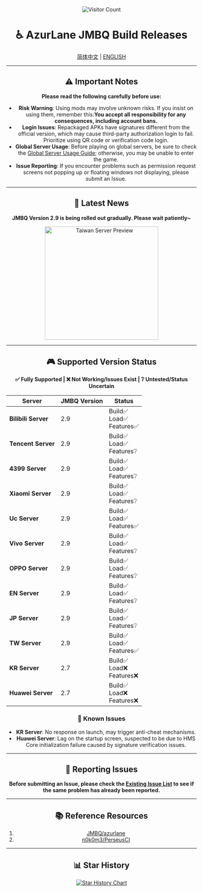 <div align="center">
    <img src="https://count.getloli.com/@azurlanejmbq?name=azurlanejmbq&theme=moebooru&padding=7&offset=0&align=top&scale=1&pixelated=1&darkmode=auto" alt="Visitor Count" />

# ♿ AzurLane JMBQ Build Releases

[简体中文](README.md) | [ENGLISH](README_en.md)

---

## ⚠️ Important Notes

**Please read the following carefully before use:**

- **Risk Warning**: Using mods may involve unknown risks. If you insist on using them, remember this:**You accept all responsibility for any consequences, including account bans.**
- **Login Issues**: Repackaged APKs have signatures different from the official version, which may cause third-party authorization login to fail. Prioritize using QR code or verification code login.
- **Global Server Usage**: Before playing on global servers, be sure to check the [Global Server Usage Guide](Global.md); otherwise, you may be unable to enter the game.
- **Issue Reporting**: If you encounter problems such as permission request screens not popping up or floating windows not displaying, please submit an Issue.

---

## 🎉 Latest News

**JMBQ Version 2.9 is being rolled out gradually. Please wait patiently~**

<img height="300" alt="Taiwan Server Preview" src="https://github.com/user-attachments/assets/f0d8171b-7c7d-4d1b-9f71-cbc8a8f5b04b" />

---

## 🎮 Supported Version Status

**✅ Fully Supported | ❌ Not Working/Issues Exist | ❔ Untested/Status Uncertain**

| Server               | JMBQ Version | Status                          |
|----------------------|--------------|---------------------------------|
| **Bilibili Server**  | 2.9          | Build✅ <br>Load✅ <br>Features✅ |
| **Tencent Server** | 2.9       | Build✅ <br>Load✅ <br>Features❔ |
| **4399 Server**      | 2.9          | Build✅ <br>Load✅ <br>Features❔ |
| **Xiaomi Server**    | 2.9          | Build✅ <br>Load✅ <br>Features❔ |
| **Uc Server**     | 2.9          | Build✅ <br>Load✅ <br>Features✅ |
| **Vivo Server**      | 2.9          | Build✅ <br>Load✅ <br>Features❔ |
| **OPPO Server**      | 2.9          | Build✅ <br>Load✅ <br>Features❔ |
| **EN Server**        | 2.9          | Build✅ <br>Load✅ <br>Features❔ |
| **JP Server**        | 2.9          | Build✅ <br>Load✅ <br>Features❔ |
| **TW Server**        | 2.9          | Build✅ <br>Load✅ <br>Features✅ |
| **KR Server**        | 2.7          | Build✅ <br>Load❌ <br>Features❌ |
| **Huawei Server**    | 2.7          | Build✅ <br>Load❌ <br>Features❌ |

### 🚧 Known Issues

- **KR Server**: No response on launch, may trigger anti-cheat mechanisms.
- **Huawei Server**: Lag on the startup screen, suspected to be due to HMS Core initialization failure caused by signature verification issues.

---

## 🐛 Reporting Issues

**Before submitting an Issue, please check the [Existing Issue List](https://github.com/JMBQ/azurlane/issues) to see if the same problem has already been reported.**

---

## 📚 Reference Resources

1. [JMBQ/azurlane](https://github.com/JMBQ/azurlane)  
2. [n0k0m3/PerseusCI](https://github.com/n0k0m3/PerseusCI)

---

## 📊 Star History

[![Star History Chart](https://starchart.cc/XiYueHura/Azurlane-Build.svg?variant=adaptive)](https://starchart.cc/XiYueHura/Azurlane-Build)

</div>